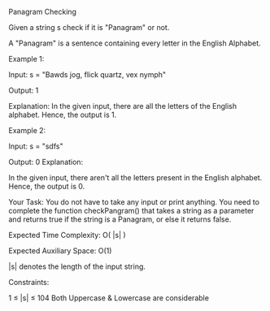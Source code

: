 Panagram Checking

Given a string s check if it is "Panagram" or not.

A "Panagram" is a sentence containing every letter in the English Alphabet.

Example 1:

Input:
s = "Bawds jog, flick quartz, vex nymph"

Output: 
1

Explanation: 
In the given input, there
are all the letters of the English
alphabet. Hence, the output is 1.


Example 2:

Input:
s = "sdfs"

Output: 
0
Explanation: 

In the given input, there
aren't all the letters present in the
English alphabet. Hence, the output
is 0.


Your Task:
You do not have to take any input or print anything. You need to complete the function checkPangram() that takes a string as a parameter and returns true if the string is a Panagram, or else it returns false.

Expected Time Complexity: O( |s| )

Expected Auxiliary Space: O(1)

|s| denotes the length of the input string.

Constraints:

1 ≤ |s| ≤ 104
Both Uppercase & Lowercase are considerable